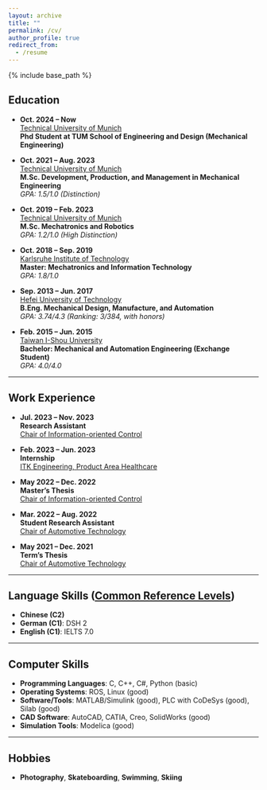 ```yaml
---
layout: archive
title: ""
permalink: /cv/
author_profile: true
redirect_from:
  - /resume
---
```


{% include base_path %}

## Education
* **Oct. 2024 – Now**  
  [Technical University of Munich](https://www.tum.de/en/)  
  **Phd Student at TUM School of Engineering and Design (Mechanical Engineering)**  

  
* **Oct. 2021 – Aug. 2023**  
  [Technical University of Munich](https://www.tum.de/en/)  
  **M.Sc. Development, Production, and Management in Mechanical Engineering**  
  *GPA: 1.5/1.0 (Distinction)*

* **Oct. 2019 – Feb. 2023**  
  [Technical University of Munich](https://www.tum.de/en/)  
  **M.Sc. Mechatronics and Robotics**  
  *GPA: 1.2/1.0 (High Distinction)*

* **Oct. 2018 – Sep. 2019**  
  [Karlsruhe Institute of Technology](https://www.kit.edu/english/)  
  **Master: Mechatronics and Information Technology**  
  *GPA: 1.8/1.0*

* **Sep. 2013 – Jun. 2017**  
  [Hefei University of Technology](https://jxxysme.hfut.edu.cn/)  
  **B.Eng. Mechanical Design, Manufacture, and Automation**  
  *GPA: 3.74/4.3 (Ranking: 3/384, with honors)*

* **Feb. 2015 – Jun. 2015**  
  [Taiwan I-Shou University](https://www2.isu.edu.tw/en1/)  
  **Bachelor: Mechanical and Automation Engineering (Exchange Student)**  
  *GPA: 4.0/4.0*

---

## Work Experience
* **Jul. 2023 – Nov. 2023**  
  **Research Assistant**  
  [Chair of Information-oriented Control](https://www.ce.cit.tum.de/en/itr/home/)

* **Feb. 2023 – Jun. 2023**  
  **Internship**  
  [ITK Engineering, Product Area Healthcare](https://www.itk-engineering.de/en/healthcare/medical-robotics/)

* **May 2022 – Dec. 2022**  
  **Master’s Thesis**  
  [Chair of Information-oriented Control](https://www.ce.cit.tum.de/en/itr/home/)

* **Mar. 2022 – Aug. 2022**  
  **Student Research Assistant**  
  [Chair of Automotive Technology](https://www.mos.ed.tum.de/en/ftm/main-research/automated-driving/driving-simulator/)

* **May 2021 – Dec. 2021**  
  **Term’s Thesis**  
  [Chair of Automotive Technology](https://www.mos.ed.tum.de/en/ftm/home/)

---

## Language Skills ([Common Reference Levels](https://en.wikipedia.org/wiki/Common_European_Framework_of_Reference_for_Languages))  
* **Chinese (C2)**  
* **German (C1)**: DSH 2  
* **English (C1)**: IELTS 7.0  

---

## Computer Skills
* **Programming Languages**: C, C++, C#, Python (basic)  
* **Operating Systems**: ROS, Linux (good)  
* **Software/Tools**: MATLAB/Simulink (good), PLC with CoDeSys (good), Silab (good)  
* **CAD Software**: AutoCAD, CATIA, Creo, SolidWorks (good)  
* **Simulation Tools**: Modelica (good)  

---

## Hobbies
* **Photography**, **Skateboarding**, **Swimming**, **Skiing**
  

